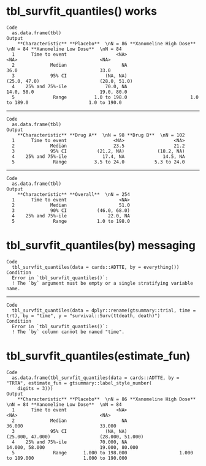 # tbl_survfit_quantiles() works

    Code
      as.data.frame(tbl)
    Output
        **Characteristic** **Placebo**  \nN = 86 **Xanomeline High Dose**  \nN = 84 **Xanomeline Low Dose**  \nN = 84
      1      Time to event                  <NA>                               <NA>                              <NA>
      2             Median                    NA                               36.0                              33.0
      3             95% CI              (NA, NA)                       (25.0, 47.0)                      (28.0, 51.0)
      4    25% and 75%-ile              70.0, NA                         14.0, 58.0                        19.0, 80.0
      5              Range          1.0 to 198.0                       1.0 to 189.0                      1.0 to 190.0

---

    Code
      as.data.frame(tbl)
    Output
        **Characteristic** **Drug A**  \nN = 98 **Drug B**  \nN = 102
      1      Time to event                 <NA>                  <NA>
      2             Median                 23.5                  21.2
      3             95% CI           (21.2, NA)            (18.2, NA)
      4    25% and 75%-ile             17.4, NA              14.5, NA
      5              Range          3.5 to 24.0           5.3 to 24.0

---

    Code
      as.data.frame(tbl)
    Output
        **Characteristic** **Overall**  \nN = 254
      1      Time to event                   <NA>
      2             Median                   51.0
      3             90% CI           (46.0, 68.0)
      4    25% and 75%-ile               22.0, NA
      5              Range           1.0 to 198.0

# tbl_survfit_quantiles(by) messaging

    Code
      tbl_survfit_quantiles(data = cards::ADTTE, by = everything())
    Condition
      Error in `tbl_survfit_quantiles()`:
      ! The `by` argument must be empty or a single stratifying variable name.

---

    Code
      tbl_survfit_quantiles(data = dplyr::rename(gtsummary::trial, time = trt), by = "time", y = "survival::Surv(ttdeath, death)")
    Condition
      Error in `tbl_survfit_quantiles()`:
      ! The `by` column cannot be named "time".

# tbl_survfit_quantiles(estimate_fun)

    Code
      as.data.frame(tbl_survfit_quantiles(data = cards::ADTTE, by = "TRTA", estimate_fun = gtsummary::label_style_number(
        digits = 3)))
    Output
        **Characteristic** **Placebo**  \nN = 86 **Xanomeline High Dose**  \nN = 84 **Xanomeline Low Dose**  \nN = 84
      1      Time to event                  <NA>                               <NA>                              <NA>
      2             Median                    NA                             36.000                            33.000
      3             95% CI              (NA, NA)                   (25.000, 47.000)                  (28.000, 51.000)
      4    25% and 75%-ile            70.000, NA                     14.000, 58.000                    19.000, 80.000
      5              Range      1.000 to 198.000                   1.000 to 189.000                  1.000 to 190.000

